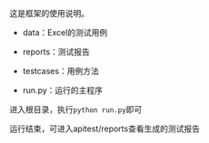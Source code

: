 这是框架的使用说明。
- data：Excel的测试用例

- reports：测试报告

- testcases：用例方法

- run.py：运行的主程序

  

进入根目录，执行`python run.py`即可

运行结束，可进入apitest/reports查看生成的测试报告

